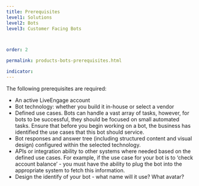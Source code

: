 ```yaml
---
title: Prerequisites
level1: Solutions
level2: Bots
level3: Customer Facing Bots



order: 2

permalink: products-bots-prerequisites.html

indicator:
---
```


The following prerequisites are required:

* An active LiveEngage account
* Bot technology: whether you build it in-house or select a vendor
* Defined use cases.  Bots can handle a vast array of tasks, however, for bots to be successful, they should be focused on small automated tasks.  Ensure that before you begin working on a bot, the business has identified the use cases that this bot should service.
* Bot responses and answer tree (including structured content and visual design) configured within the selected technology. 
* APIs or integration ability to other systems where needed based on the defined use cases.  For example, if the use case for your bot is to ‘check account balance’ - you must have the ability to plug the bot into the appropriate system to fetch this information. 
* Design the identify of your bot - what name will it use? What avatar?

